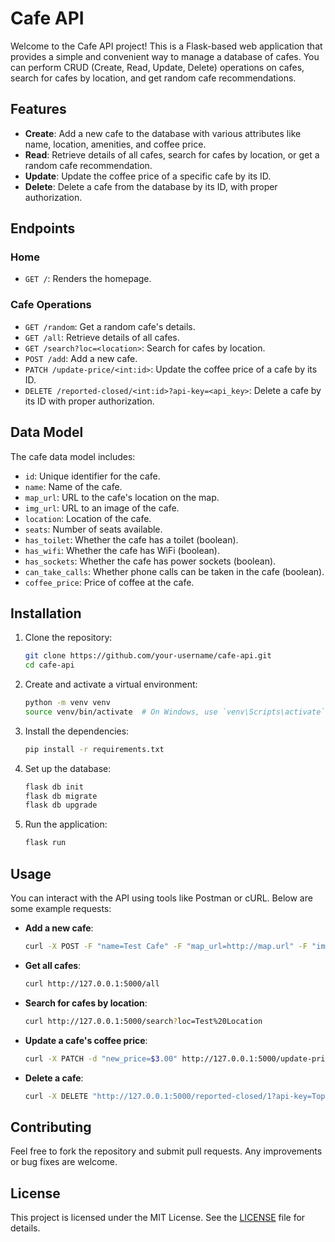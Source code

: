 # Cafe API

Welcome to the Cafe API project! This is a Flask-based web application that provides a simple and convenient way to manage a database of cafes. You can perform CRUD (Create, Read, Update, Delete) operations on cafes, search for cafes by location, and get random cafe recommendations.

## Features

- **Create**: Add a new cafe to the database with various attributes like name, location, amenities, and coffee price.
- **Read**: Retrieve details of all cafes, search for cafes by location, or get a random cafe recommendation.
- **Update**: Update the coffee price of a specific cafe by its ID.
- **Delete**: Delete a cafe from the database by its ID, with proper authorization.

## Endpoints

### Home
- `GET /`: Renders the homepage.

### Cafe Operations
- `GET /random`: Get a random cafe's details.
- `GET /all`: Retrieve details of all cafes.
- `GET /search?loc=<location>`: Search for cafes by location.
- `POST /add`: Add a new cafe.
- `PATCH /update-price/<int:id>`: Update the coffee price of a cafe by its ID.
- `DELETE /reported-closed/<int:id>?api-key=<api_key>`: Delete a cafe by its ID with proper authorization.

## Data Model

The cafe data model includes:
- `id`: Unique identifier for the cafe.
- `name`: Name of the cafe.
- `map_url`: URL to the cafe's location on the map.
- `img_url`: URL to an image of the cafe.
- `location`: Location of the cafe.
- `seats`: Number of seats available.
- `has_toilet`: Whether the cafe has a toilet (boolean).
- `has_wifi`: Whether the cafe has WiFi (boolean).
- `has_sockets`: Whether the cafe has power sockets (boolean).
- `can_take_calls`: Whether phone calls can be taken in the cafe (boolean).
- `coffee_price`: Price of coffee at the cafe.

## Installation

1. Clone the repository:
    ```bash
    git clone https://github.com/your-username/cafe-api.git
    cd cafe-api
    ```

2. Create and activate a virtual environment:
    ```bash
    python -m venv venv
    source venv/bin/activate  # On Windows, use `venv\Scripts\activate`
    ```

3. Install the dependencies:
    ```bash
    pip install -r requirements.txt
    ```

4. Set up the database:
    ```bash
    flask db init
    flask db migrate
    flask db upgrade
    ```

5. Run the application:
    ```bash
    flask run
    ```

## Usage

You can interact with the API using tools like Postman or cURL. Below are some example requests:

- **Add a new cafe**:
    ```bash
    curl -X POST -F "name=Test Cafe" -F "map_url=http://map.url" -F "img_url=http://image.url" -F "loc=Test Location" -F "seats=20" -F "sockets=True" -F "toilet=True" -F "wifi=True" -F "calls=True" -F "coffee_price=$2.50" http://127.0.0.1:5000/add
    ```

- **Get all cafes**:
    ```bash
    curl http://127.0.0.1:5000/all
    ```

- **Search for cafes by location**:
    ```bash
    curl http://127.0.0.1:5000/search?loc=Test%20Location
    ```

- **Update a cafe's coffee price**:
    ```bash
    curl -X PATCH -d "new_price=$3.00" http://127.0.0.1:5000/update-price/1
    ```

- **Delete a cafe**:
    ```bash
    curl -X DELETE "http://127.0.0.1:5000/reported-closed/1?api-key=TopSecretAPIKey"
    ```

## Contributing

Feel free to fork the repository and submit pull requests. Any improvements or bug fixes are welcome.

## License

This project is licensed under the MIT License. See the [LICENSE](LICENSE) file for details.
